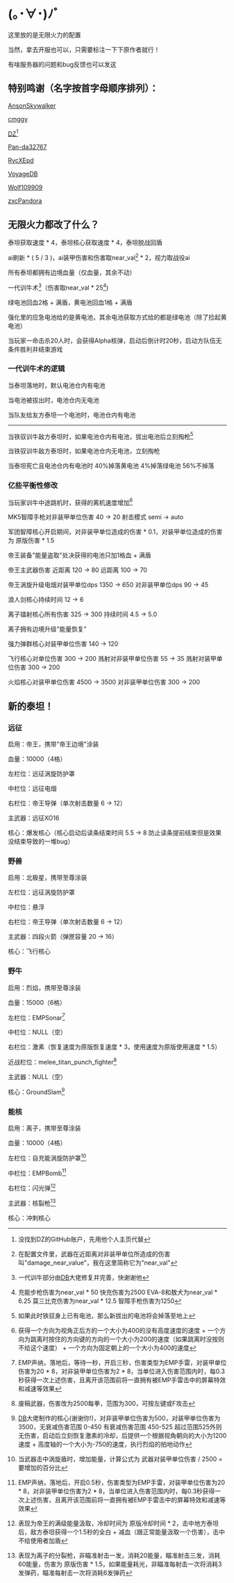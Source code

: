 # (｡･∀･)ﾉﾞ

这里放的是无限火力的配置

当然，拿去开服也可以，只需要标注一下下原作者就行！

有啥服务器的问题和bug反馈也可以发这

## 特别鸣谢（名字按首字母顺序排列）：

[AnsonSkywalker][AnsonSkywalker]

[cmggy][cmggy]

[DZ][DZ][^1]

[^1]:没找到DZ的GitHub账户，先用他个人主页代替

[Pan-da32767][Pan-da32767]

[RycXEpd][RycXEpd]

[VoyageDB][VoyageDB]

[Wolf109909][Wolf109909]

[zxcPandora][zxcPandora]

## 无限火力都改了什么？

泰坦获取速度 \* 4，泰坦核心获取速度 \* 4，泰坦脱战回盾

ai刷新 \* ( 5 / 3 )，ai装甲伤害和伤害取near_val[^2] \* 2，视力取战役ai

[^2]:在配置文件里，武器在近距离对非装甲单位所造成的伤害叫"damage_near_value"，我在这里简称它为"near_val"

所有泰坦都拥有边境血量（仅血量，其余不动）

一代训牛术[^3]（伤害取near_val \* 25[^4])

[^3]:一代训牛部分由[DB][VoyageDB]大佬修复并完善，快谢谢他
[^4]:充能步枪伤害为near_val \* 50 快充伤害为2500  EVA-8和敖犬为near_val \* 6.25  莫三比克伤害为near_val \* 12.5  智障手枪伤害为1250

绿电池回血2格 + 满盾，黄电池回血1格 + 满盾

强化里的应急电池给的是黄电池，其余电池获取方式给的都是绿电池（除了捡起黄电池）

当玩家一命击杀20人时，会获得Alpha核弹，启动后倒计时20秒，启动方队伍无条件胜利并结束游戏

### 一代训牛术的逻辑

当泰坦落地时，默认电池仓内有电池

当电池被拔出时，电池仓内无电池

当队友给友方泰坦一个电池时，电池仓内有电池

----

当铁驭训牛敌方泰坦时，如果电池仓内有电池，拔出电池后立刻掏枪[^5]

[^5]:如果此时铁驭身上已有电池，那么新拔出的电池将会掉落至地上

当铁驭训牛敌方泰坦时，如果电池仓内无电池，立刻掏枪

当泰坦死亡且电池仓内有电池时 40%掉落黄电池 4%掉落绿电池 56%不掉落

### 亿些平衡性修改

当玩家训牛中途跳机时，获得的离机速度增加[^6]

[^6]:获得一个方向为视角正后方的一个大小为400的没有高度速度的速度 + 一个方向为跳离时按住的方向键的方向的一个大小为200的速度（如果跳离时没按则不给这个速度） + 一个方向为固定朝上的一个大小为400的速度

MK5智障手枪对非装甲单位伤害 40 -> 20  射击模式 semi -> auto

军团智障核心开启期间，对非装甲单位造成的伤害 \* 0.1，对装甲单位造成的伤害为 原版伤害 \* 1.5

帝王装备"能量盗取"处决获得的电池只加1格血 + 满盾

帝王主武器伤害  近距离 120 -> 80  远距离 100 -> 70

帝王涡旋升级电烟对装甲单位dps 1350 -> 650  对非装甲单位dps 90 -> 45

浪人剑核心持续时间 12 -> 6

离子镭射核心所有伤害 325 -> 300  持续时间 4.5 -> 5.0

离子拥有边境升级"能量恢复"

强力弹群核心对装甲单位伤害 140 -> 120

飞行核心对单位伤害 300 -> 200  溅射对非装甲单位伤害 55 -> 35  溅射对装甲单位伤害 300 -> 200

火焰核心对装甲单位伤害 4500 -> 3500  对非装甲单位伤害 300 -> 200

## 新的泰坦！

### 远征

启用：帝王，携带"帝王边境"涂装

血量：10000（4格）

左栏位：远征涡旋防护罩

中栏位：远征电烟

右栏位：帝王导弹（单次射击数量 6 -> 12）

主武器：远征XO16

核心：爆发核心（核心启动后读条结束时间 5.5 -> 8  防止读条提前结束但是效果没结束导致的一堆bug）

### 野兽

启用：北极星，携带至尊涂装

左栏位：远征涡旋防护罩

中栏位：悬浮

右栏位：帝王导弹（单次射击数量 6 -> 12）

主武器：四段火箭（弹匣容量 20 -> 16）

核心：飞行核心

### 野牛

启用：烈焰，携带至尊涂装

血量：15000（6格）

左栏位：EMPSonar[^7]

[^7]:EMP声纳，落地后，等待一秒，开启三秒，伤害类型为EMP手雷，对装甲单位伤害为20 \* 8，对非装甲单位伤害为2 \* 8，当单位进入伤害范围内时，每0.3秒获得一次上述伤害，且离开该范围前将一直拥有被EMP手雷击中的屏幕特效和减速等效果

中栏位：NULL（空）

右栏位：激素（恢复速度为原版恢复速度 \* 3，使用速度为原版使用速度 \* 1.5）

近战栏位：melee_titan_punch_fighter[^8]

[^8]:废稿武器，伤害改为2500每拳，范围为300，可按左键或F攻击

主武器：NULL（空）

核心：GroundSlam[^9]

[^9]:[DB][VoyageDB]大佬制作的核心(谢谢你!)，对非装甲单位伤害为500，对装甲单位伤害为3500，无衰减伤害范围 0-450  有衰减伤害范围 450-525  超过范围525外则无伤害，启动后立刻恢复激素的冷却，后提供一个根据视角朝向的大小为1200速度 + 高度轴的一个大小为-750的速度，执行烈焰的拍地动作

### 能核

启用：离子，携带至尊涂装

血量：10000（4格）

左栏位：自充能涡旋防护罩[^10]

[^10]:当武器击中涡旋盾时，增加能量，计算公式为 武器对装甲单位伤害 / 2500 = 要增加的百分比

中栏位：EMPBomb[^11]

[^11]:EMP声纳，落地后，开启0.5秒，伤害类型为EMP手雷，对装甲单位伤害为20 \* 8，对非装甲单位伤害为2 \* 8，当单位进入伤害范围内时，每0.3秒获得一次上述伤害，且离开该范围前将一直拥有被EMP手雷击中的屏幕特效和减速等效果

右栏位：闪光弹[^12]

[^12]:表现为帝王的满级能量汲取，冷却时间为 原版冷却时间 \* 2，击中地方泰坦后，敌方泰坦获得一个1.5秒的全白 + 减血（跟正常能量汲取一个伤害），击中不给使用者加盾

主武器：核裂枪[^13]

[^13]:表现为离子的分裂枪，非瞄准射击一发，消耗20能量，瞄准射击三发，消耗60能量，伤害为 原版伤害 \* 1.5，如果能量耗光，非瞄准每射击一次将消耗3发弹药，瞄准每射击一次将消耗6发弹药

核心：冲刺核心

[RycXEpd]:https://github.com/RycXEpd
[VoyageDB]:https://github.com/DBmaoha
[cmggy]:https://github.com/cmggy
[Pan-da32767]:https://github.com/Pan-da32767
[zxcPandora]:https://github.com/zxcPandora
[DZ]:https://inchaos.icu/
[AnsonSkywalker]:https://github.com/AnsonSkywalker
[Wolf109909]:https://github.com/wolf109909
[BobTheBob9]:https://github.com/bobthebob9
